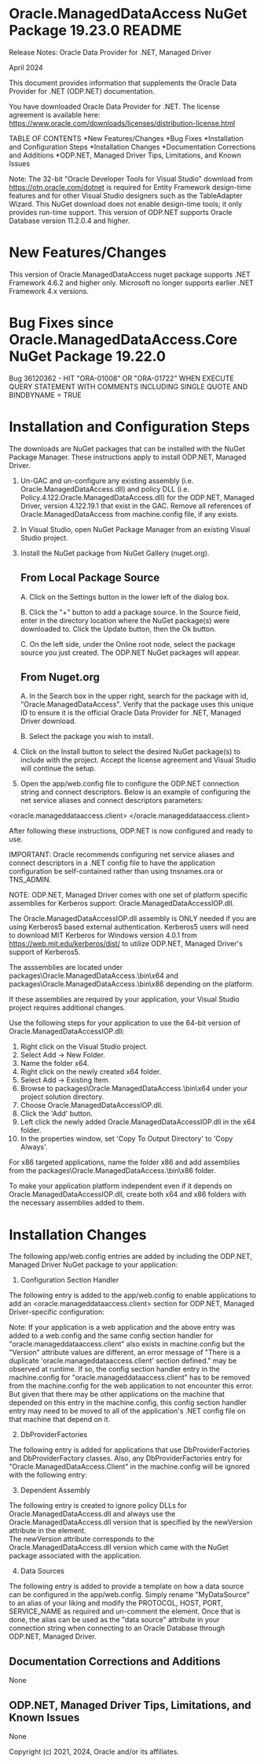 Oracle.ManagedDataAccess NuGet Package 19.23.0 README
=====================================================
Release Notes: Oracle Data Provider for .NET, Managed Driver

April 2024

This document provides information that supplements the Oracle Data Provider for .NET (ODP.NET) documentation.

You have downloaded Oracle Data Provider for .NET. The license agreement is available here:
https://www.oracle.com/downloads/licenses/distribution-license.html

TABLE OF CONTENTS
*New Features/Changes
*Bug Fixes
*Installation and Configuration Steps
*Installation Changes
*Documentation Corrections and Additions
*ODP.NET, Managed Driver Tips, Limitations, and Known Issues

Note: The 32-bit "Oracle Developer Tools for Visual Studio" download from https://otn.oracle.com/dotnet is 
required for Entity Framework design-time features and for other Visual Studio designers such as the 
TableAdapter Wizard. This NuGet download does not enable design-time tools; it only provides run-time support. 
This version of ODP.NET supports Oracle Database version 11.2.0.4 and higher.


New Features/Changes
====================
This version of Oracle.ManagedDataAccess nuget package supports .NET Framework 4.6.2 and higher only. 
Microsoft no longer supports earlier .NET Framework 4.x versions.


Bug Fixes since Oracle.ManagedDataAccess.Core NuGet Package 19.22.0
===================================================================
Bug 36120362 - 	HIT "ORA-01008" OR "ORA-01722" WHEN EXECUTE QUERY STATEMENT WITH COMMENTS INCLUDING SINGLE QUOTE AND BINDBYNAME = TRUE


Installation and Configuration Steps
====================================
The downloads are NuGet packages that can be installed with the NuGet Package Manager. These instructions apply 
to install ODP.NET, Managed Driver.

1. Un-GAC and un-configure any existing assembly (i.e. Oracle.ManagedDataAccess.dll) and policy DLL 
(i.e. Policy.4.122.Oracle.ManagedDataAccess.dll) for the ODP.NET, Managed Driver, version 4.122.19.1
that exist in the GAC. Remove all references of Oracle.ManagedDataAccess from machine.config file, if any exists.

2. In Visual Studio, open NuGet Package Manager from an existing Visual Studio project. 

3. Install the NuGet package from NuGet Gallery (nuget.org).


   From Local Package Source
   -------------------------
   A. Click on the Settings button in the lower left of the dialog box.

   B. Click the "+" button to add a package source. In the Source field, enter in the directory location where the 
   NuGet package(s) were downloaded to. Click the Update button, then the Ok button.

   C. On the left side, under the Online root node, select the package source you just created. The ODP.NET NuGet 
   packages will appear.


   From Nuget.org
   --------------
   A. In the Search box in the upper right, search for the package with id, "Oracle.ManagedDataAccess". Verify 
   that the package uses this unique ID to ensure it is the official Oracle Data Provider for .NET, Managed Driver 
   download.

   B. Select the package you wish to install.


4. Click on the Install button to select the desired NuGet package(s) to include with the project. Accept the 
license agreement and Visual Studio will continue the setup.

5. Open the app/web.config file to configure the ODP.NET connection string and connect descriptors.
Below is an example of configuring the net service aliases and connect descriptors parameters:

  <oracle.manageddataaccess.client>
    <version number="*">
      <dataSources>
        <!-- Customize these connection alias settings to connect to Oracle DB -->
        <dataSource alias="MyDataSource" descriptor="(DESCRIPTION=(ADDRESS=(PROTOCOL=tcp)(HOST=localhost)(PORT=1521))(CONNECT_DATA=(SERVICE_NAME=ORCL))) " />
      </dataSources>
    </version>
  </oracle.manageddataaccess.client>

After following these instructions, ODP.NET is now configured and ready to use.

IMPORTANT: Oracle recommends configuring net service aliases and connect descriptors in a .NET config file to 
have the application configuration be self-contained rather than using tnsnames.ora or TNS_ADMIN. 

NOTE: ODP.NET, Managed Driver comes with one set of platform specific assemblies for Kerberos support: Oracle.ManagedDataAccessIOP.dll.

The Oracle.ManagedDataAccessIOP.dll assembly is ONLY needed if you are using Kerberos5 based external 
authentication. Kerberos5 users will need to download MIT Kerberos for Windows version 4.0.1 from 
	https://web.mit.edu/kerberos/dist/
to utilize ODP.NET, Managed Driver's support of Kerberos5.

The asssemblies are located under
      packages\Oracle.ManagedDataAccess.<version>\bin\x64
and
      packages\Oracle.ManagedDataAccess.<version>\bin\x86
depending on the platform.

If these assemblies are required by your application, your Visual Studio project requires additional changes.

Use the following steps for your application to use the 64-bit version of Oracle.ManagedDataAccessIOP.dll:

1. Right click on the Visual Studio project.
2. Select Add -> New Folder.
3. Name the folder x64.
4. Right click on the newly created x64 folder.
5. Select Add -> Existing Item.
6. Browse to packages\Oracle.ManagedDataAccess.<version>\bin\x64 under your project solution directory.
7. Choose Oracle.ManagedDataAccessIOP.dll.
8. Click the 'Add' button.
9. Left click the newly added Oracle.ManagedDataAccessIOP.dll in the x64 folder.
10. In the properties window, set 'Copy To Output Directory' to 'Copy Always'.

For x86 targeted applications, name the folder x86 and add assemblies from the 
packages\Oracle.ManagedDataAccess.<version>\bin\x86 folder.

To make your application platform independent even if it depends on Oracle.ManagedDataAccessIOP.dll, create both x64 and x86 folders with the necessary assemblies added to them.


Installation Changes
====================
The following app/web.config entries are added by including the ODP.NET, Managed Driver NuGet package to your application:

1) Configuration Section Handler

The following entry is added to the app/web.config to enable applications to add an <oracle.manageddataaccess.client> 
section for ODP.NET, Managed Driver-specific configuration:

<configuration>
  <configSections>
    <section name="oracle.manageddataaccess.client" type="OracleInternal.Common.ODPMSectionHandler, Oracle.ManagedDataAccess, Version=4.122.19.1, Culture=neutral, PublicKeyToken=89b483f429c47342" />
  </configSections>
</configuration>

Note: If your application is a web application and the above entry was added to a web.config and the same config 
section handler for "oracle.manageddataaccess.client" also exists in machine.config but the "Version" attribute values 
are different, an error message of "There is a duplicate 'oracle.manageddataaccess.client' section defined." may be 
observed at runtime.  If so, the config section handler entry in the machine.config for 
"oracle.manageddataaccess.client" has to be removed from the machine.config for the web application to not encounter 
this error.  But given that there may be other applications on the machine that depended on this entry in the 
machine.config, this config section handler entry may need to be moved to all of the application's .NET config file on 
that machine that depend on it.

2) DbProviderFactories

The following entry is added for applications that use DbProviderFactories and DbProviderFactory classes. Also, any 
DbProviderFactories entry for "Oracle.ManagedDataAccess.Client" in the machine.config will be ignored with the following 
entry:

<configuration>
  <system.data>
    <DbProviderFactories>
      <remove invariant="Oracle.ManagedDataAccess.Client" />
      <add name="ODP.NET, Managed Driver" invariant="Oracle.ManagedDataAccess.Client" description="Oracle Data Provider for .NET, Managed Driver" type="Oracle.ManagedDataAccess.Client.OracleClientFactory, Oracle.ManagedDataAccess, Version=4.122.19.1, Culture=neutral, PublicKeyToken=89b483f429c47342" />
    </DbProviderFactories>
  </system.data>
</configuration>

3) Dependent Assembly

The following entry is created to ignore policy DLLs for Oracle.ManagedDataAccess.dll and always use the 
Oracle.ManagedDataAccess.dll version that is specified by the newVersion attribute in the <bindingRedirect> element.  
The newVersion attribute corresponds to the Oracle.ManagedDataAccess.dll version which came with the NuGet package 
associated with the application.

<configuration>
  <runtime>
    <assemblyBinding xmlns="urn:schemas-microsoft-com:asm.v1">
      <dependentAssembly>
        <publisherPolicy apply="no" />
        <assemblyIdentity name="Oracle.ManagedDataAccess" publicKeyToken="89b483f429c47342" culture="neutral" />
        <bindingRedirect oldVersion="4.122.0.0 - 4.65535.65535.65535" newVersion="4.122.19.1" />
      </dependentAssembly>
    </assemblyBinding>
  </runtime>
</configuration>

4) Data Sources

The following entry is added to provide a template on how a data source can be configured in the app/web.config. 
Simply rename "MyDataSource" to an alias of your liking and modify the PROTOCOL, HOST, PORT, SERVICE_NAME as required 
and un-comment the <dataSource> element. Once that is done, the alias can be used as the "data source" attribute in 
your connection string when connecting to an Oracle Database through ODP.NET, Managed Driver.

<configuration>
  <oracle.manageddataaccess.client>
    <version number="*">
      <dataSources>
        <dataSource alias="SampleDataSource" descriptor="(DESCRIPTION=(ADDRESS=(PROTOCOL=tcp)(HOST=localhost)(PORT=1521))(CONNECT_DATA=(SERVICE_NAME=ORCL))) " />
      </dataSources>
    </version>
  </oracle.manageddataaccess.client>
</configuration>


Documentation Corrections and Additions
=======================================
None


ODP.NET, Managed Driver Tips, Limitations, and Known Issues
===========================================================
None


 Copyright (c) 2021, 2024, Oracle and/or its affiliates. 

